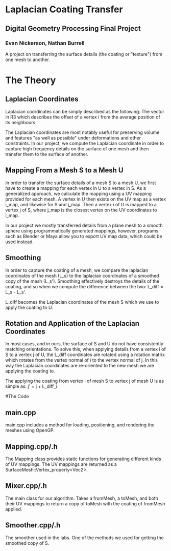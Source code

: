 # Laplacian Coating Transfer
## Digital Geometry Processing Final Project
### Evan Nickerson, Nathan Burrell

A project on transferring the surface details (the coating or "texture") from one mesh to another.

# The Theory
## Laplacian Coordinates
Laplacian coordinates can be simply described as the following:
The vector in R3 which describes the offset of a vertex i from the average position of its neighbours.

The Laplacian coordinates are most notably useful for preserving volume and features "as well as possible" under deformations and other constraints. In our project, we compute the Laplacian coordinate in order to capture high frequency details on the surface of one mesh and then transfer them to the surface of another.

## Mapping From a Mesh S to a Mesh U
In order to transfer the surface details of a mesh S to a mesh U, we first have to create a mapping for each vertex in U to a vertex in S. As a generalized approach, we calculate the mapping using a UV mapping provided for each mesh. A vertex in U then exists on the UV map as a vertex i\_map, and likewise for S and j\_map. Then a vertex i of U is mapped to a vertex j of S, where j\_map is the closest vertex on the UV coordinates to i\_map.

In our project we mostly transferred details from a plane mesh to a smooth sphere using programmatically generated mappings, however, programs such as Blender or Maya allow you to export UV map data, which could be used instead.

## Smoothing
In order to capture the coating of a mesh, we compare the laplacian coordinates of the mesh (L\_s) to the laplacian coordinates of a smoothed copy of the mesh (L\_s'). Smoothing effectively destroys the details of the coating, and so when we compute the difference between the two:
L\_diff = L\_s - L\_s'.

L\_diff becomes the Laplacian coordinates of the mesh S which we use to apply the coating to U.

## Rotation and Application of the Laplacian Coordinates
In most cases, and in ours, the surface of S and U do not have consistently matching orientations. To solve this, when applying details from a vertex i of S to a vertex j of U, the L\_diff coordinates are rotated using a rotation matrix which rotates from the vertex normal of i to the vertex normal of j. In this way the Laplacian coordinates are re-oriented to the new mesh we are applying the coating to.

The applying the coating from vertex i of mesh S to vertex j of mesh U is as simple as:
j' = j + L\_diff_i

#The Code
## main.cpp
main.cpp includes a method for loading, positioning, and rendering the meshes using OpenGP.

## Mapping.cpp/.h
The Mapping class provides static functions for generating different kinds of UV mappings. The UV mappings are returned as a SurfaceMesh::Vertex_property<Vec2\>.

## Mixer.cpp/.h
The main class for our algorithm. Takes a fromMesh, a toMesh, and both their UV mappings to return a copy of toMesh with the coating of fromMesh applied.

## Smoother.cpp/.h
The smoother used in the labs. One of the methods we used for getting the smoothed copy of S.
